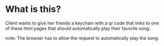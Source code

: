 # What is this?
Client wants to give her friends a keychain with a qr code that links to one of these html pages that should automatically play their favorite song.

note: The browser has to allow the request to automatically play the song.